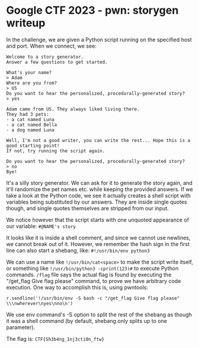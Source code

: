 # Google CTF 2023 - pwn: storygen writeup

In the challenge, we are given a Python script running on the specified host and port. When we connect, we see:

```
Welcome to a story generator.
Answer a few questions to get started.

What's your name?
> Adam
Where are you from?
> US
Do you want to hear the personalized, procedurally-generated story?
> yes

Adam came from US. They always liked living there.
They had 3 pets:
- a cat named Luna
- a cat named Bella
- a dog named Luna

Well, I'm not a good writer, you can write the rest... Hope this is a good starting point!
If not, try running the script again.

Do you want to hear the personalized, procedurally-generated story?
> no
Bye!
```

It's a silly story generator. We can ask for it to generate the story again, and it'll randomize the pet names etc. while keeping the provided answers. If we take a look at the Python code, we see it actually creates a shell script with variables being substituted by our answers. They are inside single quotes though, and single quotes themselves are stripped from our input.

We notice however that the script starts with one unquoted appearance of our variable:
`#@NAME's story`

It looks like it is inside a shell comment, and since we cannot use newlines, we cannot break out of it. However, we remember the hash sign in the first line can also start a shebang, like:
`#!/usr/bin/env python3`

We can use a name like `!/usr/bin/cat<space>` to make the script write itself, or something like `!/usr/bin/python3 -cprint(123)#` to execute Python commands. `/flag` file says the actual flag is found by executing the "/get_flag Give flag please" command, to prove we have arbitrary code execution. One way to accomplish this is, using pwntools:

```
r.sendline('!/usr/bin/env -S bash -c "/get_flag Give flag please" \\\nwherever\nyes\nno\n')
```

We use env command's -S option to split the rest of the shebang as though it was a shell command (by default, shebang only splits up to one parameter).

The flag is: `CTF{Sh3b4ng_1nj3cti0n_ftw}`
